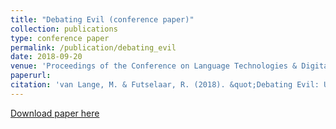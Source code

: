 ```yaml
---
title: "Debating Evil (conference paper)"
collection: publications
type: conference paper
permalink: /publication/debating_evil
date: 2018-09-20
venue: 'Proceedings of the Conference on Language Technologies & Digital Humanities 2018'
paperurl: 
citation: 'van Lange, M. & Futselaar, R. (2018). &quot;Debating Evil: Using Word Embeddings to Analyze Parliamentary Debates on War Criminals in The Netherlands.&quot; <i>Proceedings of the Conference on Language Technologies & Digital Humanities 2018</i>'
---
```


[Download paper here](http://www.sdjt.si/wp/wp-content/uploads/2018/09/JTDH-2018_Lange-et-al_Debating-evil-Using-Word-Embeddings-to-Analyze-Parliamentary-Debates-on-War-Criminals-in-The-Netherlands.pdf)
